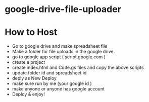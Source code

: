# google-drive-file-uploader

# How to Host

- Go to google drive and make spreadsheet file
- Make a folder for file uploads in the google drive.
- go to google app script ( script.google.com )
- create a project 
- create index.html and Code.gs files and copy the above scripts
- update folder id and spreadsheet id
- deply as New Deploy
- make sure run by me (your google id )
- make anyone or anyone has google account
- Deploy & enjoy!
